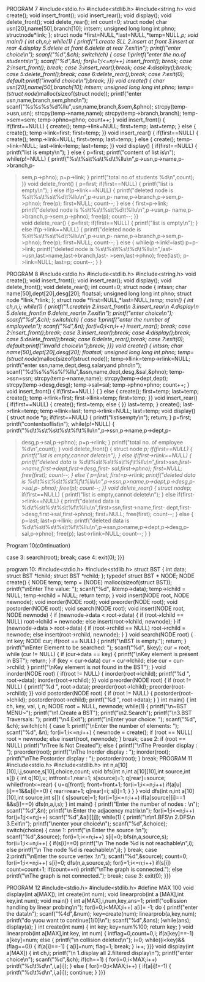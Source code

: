 PROGRAM 7 
#include<stdio.h> 
#include<stdlib.h> #include<string.h> void create();  void insert_front(); void insert_rear(); void display(); void delete_front(); void delete_rear(); int count=0; struct node{ 
char usn[20],name[50],branch[10]; intsem; 
unsigned long long int phno; structnode*link; 
}; 
struct node *first=NULL,*last=NULL,*temp=NULL,*p; void main()   { int ch,n,i; while(1)     { 
printf("1.create SLL 2.insert at front 3.insert at rear 4.display 
5.delete at front 6.delete at rear 7.exit\n"); printf("enter choice\n"); 
scanf("%d",&ch); switch(ch)   { 
case 1:printf("enter the no.of students\n"); scanf("%d",&n); for(i=1;i<=n;i++) insert_front();  break; case 2:insert_front();   break; case 3:insert_rear();break; case 4:display();break; case 5:delete_front();break; case 6:delete_rear();break; case 7:exit(0); 
default:printf("invalid choice\n");break;   }}} void create()    { 
char usn[20],name[50],branch[10]; intsem; 
unsigned long long int phno; 
temp=(struct node*)malloc(sizeof(struct node)); printf("enter usn,name,branch,sem,phno\n"); scanf("%s%s%s%d%llu",usn,name,branch,&sem,&phno); strcpy(temp->usn,usn); strcpy(temp->name,name); strcpy(temp->branch,branch); temp->sem=sem; 
temp->phno=phno; 
count++;     } void insert_front()     { if(first==NULL)   { create(); temp->link=NULL; first=temp; last=temp;   } else   { create(); temp->link=first; first=temp;    }} void insert_rear()  { if(first==NULL)  { create(); temp->link=NULL; first=temp; last=temp;  } else  { create(); temp->link=NULL; last->link=temp; last=temp;   }} void display()   { if(first==NULL)  { printf("list is empty\n");     } else     { p=first; 
printf("content of list is\n"); while(p!=NULL)     { 
printf("%s\t%s\t%s\t%d\t%llu\n",p->usn,p->name,p->branch,p-
>sem,p->phno); 
p=p->link;    } 
printf("total no.of students %d\n",count);      }} void delete_front()      { p=first; if(first==NULL)       { printf("list is empty\n");        } else if(p->link==NULL)       { 
printf("deleted node is %s\t%s\t%s\t%d\t%llu\n",p->usn,p-
>name,p->branch,p->sem,p->phno); free(p); first=NULL; 
count--;        } else        { 
first=p->link; 
printf("deleted node is %s\t%s\t%s\t%d\t%llu\n",p->usn,p-
>name,p->branch,p->sem,p->phno); free(p); 
count--;    }}  
void delete_rear()             { p=first; 
if(first==NULL)                 { printf("list is empty\n");              } else if(p->link==NULL)             { 
printf("deleted node is %s\t%s\t%s\t%d\t%llu\n",p->usn,p-
>name,p->branch,p->sem,p->phno); free(p); first=NULL; 
count--;              } else            { 
while(p->link!=last) p=p->link; 
printf("deleted node is %s\t%s\t%s\t%d\t%llu\n",last->usn,last>name,last->branch,last- >sem,last->phno); free(last); p->link=NULL; last=p; 
count--;       }   } 
 
 
 
PROGRAM 8 
#include<stdio.h> 
#include<stdlib.h> #include<string.h> void create(); void insert_front(); void insert_rear(); void display(); void delete_front(); void delete_rear(); int count=0; 
struct node             { intssn; 
char name[50],dept[20],desg[20]; floatsal; 
unsigned long long int phno; 
struct node *llink,*rlink;               }; 
struct node *first=NULL,*last=NULL,*temp; main()             { int ch,n,i; while(1)           { 
printf("1.create\n 2.insert_front\n 3.insert_rear\n 4.display\n 
5.delete_front\n 6.delete_rear\n 
7.exit\n"); 
printf("enter choice\n"); scanf("%d",&ch); 
switch(ch)            { 
case 1:printf("enter the number of employee\n"); scanf("%d",&n); for(i=0;i<n;i++) insert_rear(); break; 
case 2:insert_front();break; case 3:insert_rear();break; case 4:display();break; case 5:delete_front();break; case 6:delete_rear();break; case 7:exit(0); 
default:printf("invalid choice\n");break;            }}} void create()                { intssn; 
char name[50],dept[20],desg[20]; floatsal; 
unsigned long long int phno; 
temp=(struct node*)malloc(sizeof(struct node)); temp->llink=temp->rlink=NULL; 
printf("enter ssn,name,dept,desg,salaryand phno\n"); scanf("%d%s%s%s%f%llu",&ssn,name,dept,desg,&sal,&phno); temp->ssn=ssn; strcpy(temp->name,name); strcpy(temp->dept,dept); strcpy(temp->desg,desg); temp->sal=sal; temp->phno=phno; 
count++;                 } void insert_front()              { if(first==NULL)                { 
}        else {           create(); first=temp; last=temp; create(); temp->rlink=first; first->llink=temp; 
first=temp;               }} void insert_rear()          { if(first==NULL)            { create(); first=temp; 
else             {  }} last=temp;             } create(); last->rlink=temp; temp->llink=last; temp->rlink=NULL; last=temp; 
void display()                { struct node *p; 
if(first==NULL)                  { printf("listisempty\n"); 
return;                } p=first; 
printf("contentsoflist\n"); while(p!=NULL)                 { 
printf("%d\t%s\t%s\t%s\t%f\t%llu\n",p->ssn,p->name,p->dept,p-
>desg,p->sal,p->phno); 
p=p->rlink;                  } 
printf("total no. of employee %d\n",count);                } void delete_front()                      { struct node *p; 
if(first==NULL)                   { 
printf("list is empty,cannot delete\n");               } else if(first->rlink==NULL)                  { 
printf("deleted data is %d\t%s\t%s\t%s\t%f\t%llu\n",first>ssn,first->name,first->dept,first->desg,first- 
>sal,first->phno); 
first=NULL; free(first); count--;         } else            { p=first; first=p->rlink; 
printf("deleted data is %d\t%s\t%s\t%s\t%f\t%llu\n",p->ssn,p>name,p->dept,p->desg,p->sal,p- 
>phno); free(p); 
count--;                   }} void delete_rear()                 { struct node*p; 
if(first==NULL)                 { 
printf("list is empty,cannot delete\n");                   } else if(first->rlink==NULL)                { 
printf("deleted data is %d\t%s\t%s\t%s\t%f\t%llu\n",first>ssn,first->name,first- 
>dept,first->desg,first->sal,first->phno); first=NULL; free(first); count--;              } else             { 
p=last; 
last=p->llink; 
printf("deleted data is %d\t%s\t%s\t%s\t%f\t%llu\n",p->ssn,p>name,p->dept,p->desg,p- 
>sal,p->phno); free(p); last->rlink=NULL; count--;            }  } 
 
 
 
 
 
 
 
 
Program 10(c0ntinuation) 
 
case 3: search(root); break; 
case 4: exit(0);           }}} 
 
 
 
 
program 10: 
#include<stdio.h> #include<stdlib.h> 
struct BST            { int data; struct BST *lchild; struct BST *rchild;               }; typedef struct BST * NODE; 
NODE create()                    { 
NODE temp; 
temp = (NODE) malloc(sizeof(struct BST)); printf("\nEnter The value: "); scanf("%d", &temp->data); temp->lchild = NULL; temp->rchild = NULL; 
return temp;                    } 
void insert(NODE root, NODE newnode); void inorder(NODE root); void preorder(NODE root); void postorder(NODE root); void search(NODE root); 
void insert(NODE root, NODE newnode)                { if (newnode->data < root->data)               { 
if (root->lchild == NULL) 
root->lchild = newnode; else 
insert(root->lchild, newnode);            } if (newnode->data > root->data)             { if (root->rchild == NULL) root->rchild = newnode; else 
insert(root->rchild, newnode);          } } void search(NODE root)             { int key; NODE cur; 
if(root == NULL)               { 
printf("\nBST is empty."); 
return;                  } 
printf("\nEnter Element to be searched: "); scanf("%d", &key); cur = root; 
while (cur != NULL)                  { if (cur->data == key)                  { 
printf("\nKey element is present in BST"); return;                         } 
if (key < cur->data) cur = cur->lchild; else 
cur = cur->rchild;                } 
printf("\nKey element is not found in the BST");                 } void inorder(NODE root)                 { if(root != NULL)                     { inorder(root->lchild); printf("%d ", root->data); 
inorder(root->rchild);               }} void preorder(NODE root)               { if (root != NULL)                       { printf("%d ", root->data); preorder(root->lchild); 
preorder(root->rchild);                  }} void postorder(NODE root)                      { if (root != NULL)                      { postorder(root->lchild); postorder(root->rchild); 
printf("%d ", root->data);                } } int main()                { int ch, key, val, i, n; 
NODE root = NULL, newnode; while(1)              { 
printf("\n~BST MENU~"); printf("\n1.Create a BST"); printf("\n2.Search"); printf("\n3.BST Traversals: "); printf("\n4.Exit"); printf("\nEnter your choice: "); scanf("%d", &ch); 
switch(ch)                     { 
case 1: printf("\nEnter the number of elements: "); scanf("%d", &n); 
for(i=1;i<=n;i++)                   { 
newnode = create(); if (root == NULL) root = newnode; else 
insert(root, newnode);                   } break; case 2: if (root == NULL) printf("\nTree Is Not Created"); 
else                       { 
printf("\nThe Preorder display : "); preorder(root); 
printf("\nThe Inorder display : "); inorder(root); 
printf("\nThe Postorder display : "); postorder(root);                } break; 
PROGRAM 11 
#include<stdio.h> #include<stdlib.h> 
int n,a[10][10],i,j,source,s[10],choice,count; void bfs(int n,int a[10][10],int source,int s[])           { int q[10],u; intfront=1,rear=1; s[source]=1; q[rear]=source; 
while(front<=rear)                 { u=q[front]; front=front+1; for(i=1;i<=n;i++) 
if(a[u][i]==1&&s[i]==0)                    { rear=rear+1; q[rear]=i; 
s[i]=1;             } } } 
void dfs(int n,int a[10][10],int source,int s[])                     { s[source]=1; for(i=1;i<=n;i++) if(a[source][i]==1 &&s[i]==0) dfs(n,a,i,s);               } int main()                  { 
printf("Enter the number of nodes : \n"); scanf("%d",&n); 
printf("\n Enter the adjacency matrix\n"); for(i=1;i<=n;i++) for(j=1;j<=n;j++) scanf("%d",&a[i][j]); 
while(1)              { 
printf("\n\n1.BFS\n 2.DFS\n 3.Exit\n"); printf("\nenter your choice\n"); scanf("%d",&choice); 
switch(choice)             { 
case 1: printf("\n Enter the source :\n"); scanf("%d",&source); for(i=1;i<=n;i++) s[i]=0; bfs(n,a,source,s); 
for(i=1;i<=n;i++)              { if(s[i]==0) 
printf("\n The node %d is not reachable\n",i); else 
printf("\n The node %d is reachable\n",i);               } break; 
case 2:printf("\nEnter the source vertex :\n"); scanf("%d",&source); count=0; 
for(i=1;i<=n;i++) s[i]=0; dfs(n,a,source,s); for(i=1;i<=n;i++)  if(s[i]) 
count=count+1; if(count==n) 
printf("\nThe graph is connected."); else 
printf("\nThe graph is not connected."); break; 
case 3: exit(0);                  }}} 
 
PROGRAM 12 
#include<stdio.h> 
#include<stdlib.h> #define MAX 100 void display(int a[MAX]); int create(int num); 
void linearprob(int a [MAX],int key,int num); void main()            { 
int a[MAX],i,num,key,ans=1; 
printf("collission handling by linear probing\n"); for(i=0;i<MAX;i++) 
a[i]= -1; 
do                    { 
printf("enter the data\n"); scanf("%4d",&num); key=create(num); linearprob(a,key,num); 
printf("do yuou want to continue[1/0]\n"); scanf("%d",&ans); 
}while(ans); 
display(a);                 } int create(int num)                  { int key; 
key=num%100; 
return key;                 } 
void linearprob(int a[MAX],int key, int num)              { intflag=0,count=0,i; if(a[key]==-1) a[key]=num; 
else                          { 
printf("\n collision deleted\n"); i=0; 
while((i<key)&&(flag==0))              { if(a[i]==-1)                  { 
a[i]=num; 
flag=1; 
break;                   } i++;                        }}} 
void display(int a[MAX])             { int ch,i; 
printf("\n 1.display all 2.filtered display\n"); printf("enter choice\n"); scanf("%d",&ch); 
if(ch==1)                { for(i=0;i<MAX;i++) 
printf("%d\t%d\n",i,a[i]);                   } 
else                            { 
for(i=0;i<MAX;i++)              { if(a[i]!=-1)              { 
printf("%d\t%d\n",i,a[i]); 
continue;              } }}} 
